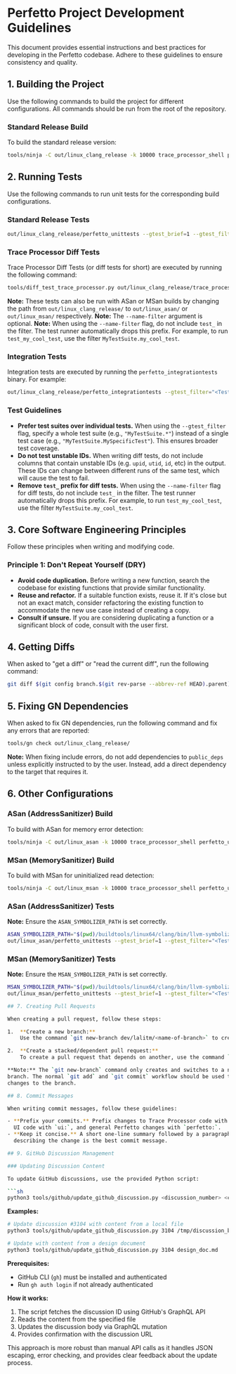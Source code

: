 # Perfetto Project Development Guidelines

This document provides essential instructions and best practices for developing
in the Perfetto codebase. Adhere to these guidelines to ensure consistency and
quality.

## 1. Building the Project

Use the following commands to build the project for different configurations.
All commands should be run from the root of the repository.

### Standard Release Build

To build the standard release version:

```sh
tools/ninja -C out/linux_clang_release -k 10000 trace_processor_shell perfetto_unittests
```

## 2. Running Tests

Use the following commands to run unit tests for the corresponding build
configurations.

### Standard Release Tests

```sh
out/linux_clang_release/perfetto_unittests --gtest_brief=1 --gtest_filter="<TestSuiteName.*>"
```

### Trace Processor Diff Tests

Trace Processor Diff Tests (or diff tests for short) are executed by running the
following command:

```sh
tools/diff_test_trace_processor.py out/linux_clang_release/trace_processor_shell --keep-input --quiet --name-filter="<regex of test names>"
```

**Note:** These tests can also be run with ASan or MSan builds by changing the
path from `out/linux_clang_release/` to `out/linux_asan/` or `out/linux_msan/`
respectively. **Note:** The `--name-filter` argument is optional. **Note:** When
using the `--name-filter` flag, do not include `test_` in the filter. The test
runner automatically drops this prefix. For example, to run `test_my_cool_test`,
use the filter `MyTestSuite.my_cool_test`.

### Integration Tests

Integration tests are executed by running the `perfetto_integrationtests`
binary. For example:

```sh
out/linux_clang_release/perfetto_integrationtests --gtest_filter="<TestSuiteName.*>"
```

### Test Guidelines

- **Prefer test suites over individual tests.** When using the `--gtest_filter`
  flag, specify a whole test suite (e.g., `"MyTestSuite.*"`) instead of a single
  test case (e.g., `"MyTestSuite.MySpecificTest"`). This ensures broader test
  coverage.
- **Do not test unstable IDs.** When writing diff tests, do not include columns
  that contain unstable IDs (e.g. `upid`, `utid`, `id`, etc) in the output. These
  IDs can change between different runs of the same test, which will cause the
  test to fail.
- **Remove `test_` prefix for diff tests.** When using the `--name-filter` flag
  for diff tests, do not include `test_` in the filter. The test
  runner automatically drops this prefix. For example, to run `test_my_cool_test`,
  use the filter `MyTestSuite.my_cool_test`.

## 3. Core Software Engineering Principles

Follow these principles when writing and modifying code.

### Principle 1: Don't Repeat Yourself (DRY)

- **Avoid code duplication.** Before writing a new function, search the codebase
  for existing functions that provide similar functionality.
- **Reuse and refactor.** If a suitable function exists, reuse it. If it's close
  but not an exact match, consider refactoring the existing function to
  accommodate the new use case instead of creating a copy.
- **Consult if unsure.** If you are considering duplicating a function or a
  significant block of code, consult with the user first.

## 4. Getting Diffs

When asked to "get a diff" or "read the current diff", run the following
command:

```sh
git diff $(git config branch.$(git rev-parse --abbrev-ref HEAD).parent)
```

## 5. Fixing GN Dependencies

When asked to fix GN dependencies, run the following command and fix any errors
that are reported:

```sh
tools/gn check out/linux_clang_release/
```

**Note:** When fixing include errors, do not add dependencies to `public_deps`
unless explicitly instructed to by the user. Instead, add a direct dependency to
the target that requires it.

## 6. Other Configurations

### ASan (AddressSanitizer) Build

To build with ASan for memory error detection:

```sh
tools/ninja -C out/linux_asan -k 10000 trace_processor_shell perfetto_unittests
```

### MSan (MemorySanitizer) Build

To build with MSan for uninitialized read detection:

```sh
tools/ninja -C out/linux_msan -k 10000 trace_processor_shell perfetto_unittests
```

### ASan (AddressSanitizer) Tests

**Note:** Ensure the `ASAN_SYMBOLIZER_PATH` is set correctly.

```sh
ASAN_SYMBOLIZER_PATH="$(pwd)/buildtools/linux64/clang/bin/llvm-symbolizer" \
out/linux_asan/perfetto_unittests --gtest_brief=1 --gtest_filter="<TestSuiteName.*>"
```

### MSan (MemorySanitizer) Tests

**Note:** Ensure the `MSAN_SYMBOLIZER_PATH` is set correctly.

```sh
MSAN_SYMBOLIZER_PATH="$(pwd)/buildtools/linux64/clang/bin/llvm-symbolizer" \
out/linux_msan/perfetto_unittests --gtest_brief=1 --gtest_filter="<TestSuiteName.*>"

## 7. Creating Pull Requests

When creating a pull request, follow these steps:

1.  **Create a new branch:**
    Use the command `git new-branch dev/lalitm/<name-of-branch>` to create a new branch for your pull request.

2.  **Create a stacked/dependent pull request:**
    To create a pull request that depends on another, use the command `git new-branch --parent <name-of-parent-branch> dev/lalitm/<name-of-branch>`.

**Note:** The `git new-branch` command only creates and switches to a new
branch. The normal `git add` and `git commit` workflow should be used to add
changes to the branch.

## 8. Commit Messages

When writing commit messages, follow these guidelines:

- **Prefix your commits.** Prefix changes to Trace Processor code with `tp:`,
  UI code with `ui:`, and general Perfetto changes with `perfetto:`.
- **Keep it concise.** A short one-line summary followed by a paragraph
  describing the change is the best commit message.

## 9. GitHub Discussion Management

### Updating Discussion Content

To update GitHub discussions, use the provided Python script:

```sh
python3 tools/github/update_github_discussion.py <discussion_number> <content_file>
```

**Examples:**
```sh
# Update discussion #3104 with content from a local file
python3 tools/github/update_github_discussion.py 3104 /tmp/discussion_body.md

# Update with content from a design document
python3 tools/github/update_github_discussion.py 3104 design_doc.md
```

**Prerequisites:**
- GitHub CLI (`gh`) must be installed and authenticated
- Run `gh auth login` if not already authenticated

**How it works:**
1. The script fetches the discussion ID using GitHub's GraphQL API
2. Reads the content from the specified file
3. Updates the discussion body via GraphQL mutation
4. Provides confirmation with the discussion URL

This approach is more robust than manual API calls as it handles JSON escaping,
error checking, and provides clear feedback about the update process.
